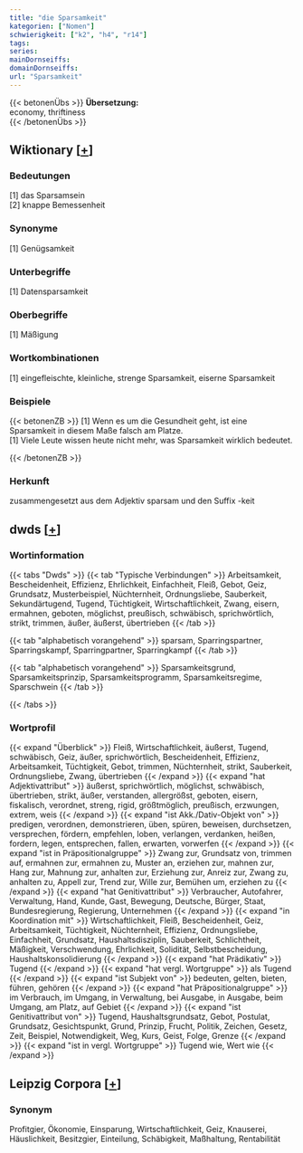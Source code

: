 ```yaml
---
title: "die Sparsamkeit"
kategorien: ["Nomen"]
schwierigkeit: ["k2", "h4", "r14"]
tags:
series:
mainDornseiffs:
domainDornseiffs:
url: "Sparsamkeit"
---
```


{{< betonenÜbs >}}
**Übersetzung:**  
economy, thriftiness  
{{< /betonenÜbs >}}

## Wiktionary [[+](https://de.wiktionary.org/wiki/Sparsamkeit)]

### Bedeutungen
[1] das Sparsamsein  
[2] knappe Bemessenheit  

### Synonyme
[1] Genügsamkeit  

### Unterbegriffe
[1] Datensparsamkeit  

### Oberbegriffe
[1] Mäßigung  

### Wortkombinationen
[1] eingefleischte, kleinliche, strenge Sparsamkeit, eiserne Sparsamkeit  

### Beispiele
{{< betonenZB >}}
[1] Wenn es um die Gesundheit geht, ist eine Sparsamkeit in diesem Maße falsch am Platze.  
[1] Viele Leute wissen heute nicht mehr, was Sparsamkeit wirklich bedeutet.  

{{< /betonenZB >}}
### Herkunft
zusammengesetzt aus dem Adjektiv sparsam und den Suffix -keit  



## dwds [[+](https://www.dwds.de/wb/Sparsamkeit)]

### Wortinformation
{{< tabs "Dwds" >}}
{{< tab "Typische Verbindungen" >}}
Arbeitsamkeit, Bescheidenheit, Effizienz, Ehrlichkeit, Einfachheit, Fleiß, Gebot, Geiz, Grundsatz, Musterbeispiel, Nüchternheit, Ordnungsliebe, Sauberkeit, Sekundärtugend, Tugend, Tüchtigkeit, Wirtschaftlichkeit, Zwang, eisern, ermahnen, geboten, möglichst, preußisch, schwäbisch, sprichwörtlich, strikt, trimmen, äußer, äußerst, übertrieben
{{< /tab >}}

{{< tab "alphabetisch vorangehend" >}}
sparsam, Sparringspartner, Sparringskampf, Sparringpartner, Sparringkampf
{{< /tab >}}

{{< tab "alphabetisch vorangehend" >}}
Sparsamkeitsgrund, Sparsamkeitsprinzip, Sparsamkeitsprogramm, Sparsamkeitsregime, Sparschwein
{{< /tab >}}

{{< /tabs >}}

### Wortprofil
{{< expand "Überblick" >}} Fleiß, Wirtschaftlichkeit, äußerst, Tugend, schwäbisch, Geiz, äußer, sprichwörtlich, Bescheidenheit, Effizienz, Arbeitsamkeit, Tüchtigkeit, Gebot, trimmen, Nüchternheit, strikt, Sauberkeit, Ordnungsliebe, Zwang, übertrieben {{< /expand >}}
{{< expand "hat Adjektivattribut" >}} äußerst, sprichwörtlich, möglichst, schwäbisch, übertrieben, strikt, äußer, verstanden, allergrößst, geboten, eisern, fiskalisch, verordnet, streng, rigid, größtmöglich, preußisch, erzwungen, extrem, weis {{< /expand >}}
{{< expand "ist Akk./Dativ-Objekt von" >}} predigen, verordnen, demonstrieren, üben, spüren, beweisen, durchsetzen, versprechen, fördern, empfehlen, loben, verlangen, verdanken, heißen, fordern, legen, entsprechen, fallen, erwarten, vorwerfen {{< /expand >}}
{{< expand "ist in Präpositionalgruppe" >}} Zwang zur, Grundsatz von, trimmen auf, ermahnen zur, ermahnen zu, Muster an, erziehen zur, mahnen zur, Hang zur, Mahnung zur, anhalten zur, Erziehung zur, Anreiz zur, Zwang zu, anhalten zu, Appell zur, Trend zur, Wille zur, Bemühen um, erziehen zu {{< /expand >}}
{{< expand "hat Genitivattribut" >}} Verbraucher, Autofahrer, Verwaltung, Hand, Kunde, Gast, Bewegung, Deutsche, Bürger, Staat, Bundesregierung, Regierung, Unternehmen {{< /expand >}}
{{< expand "in Koordination mit" >}} Wirtschaftlichkeit, Fleiß, Bescheidenheit, Geiz, Arbeitsamkeit, Tüchtigkeit, Nüchternheit, Effizienz, Ordnungsliebe, Einfachheit, Grundsatz, Haushaltsdisziplin, Sauberkeit, Schlichtheit, Mäßigkeit, Verschwendung, Ehrlichkeit, Solidität, Selbstbescheidung, Haushaltskonsolidierung {{< /expand >}}
{{< expand "hat Prädikativ" >}} Tugend {{< /expand >}}
{{< expand "hat vergl. Wortgruppe" >}} als Tugend {{< /expand >}}
{{< expand "ist Subjekt von" >}} bedeuten, gelten, bieten, führen, gehören {{< /expand >}}
{{< expand "hat Präpositionalgruppe" >}} im Verbrauch, im Umgang, in Verwaltung, bei Ausgabe, in Ausgabe, beim Umgang, am Platz, auf Gebiet {{< /expand >}}
{{< expand "ist Genitivattribut von" >}} Tugend, Haushaltsgrundsatz, Gebot, Postulat, Grundsatz, Gesichtspunkt, Grund, Prinzip, Frucht, Politik, Zeichen, Gesetz, Zeit, Beispiel, Notwendigkeit, Weg, Kurs, Geist, Folge, Grenze {{< /expand >}}
{{< expand "ist in vergl. Wortgruppe" >}} Tugend wie, Wert wie {{< /expand >}}

## Leipzig Corpora [[+](https://corpora.uni-leipzig.de/en/res?word=Sparsamkeit&corpusId=deu_newscrawl-public_2018)]


### Synonym
Profitgier, Ökonomie, Einsparung, Wirtschaftlichkeit, Geiz, Knauserei, Häuslichkeit, Besitzgier, Einteilung, Schäbigkeit, Maßhaltung, Rentabilität

